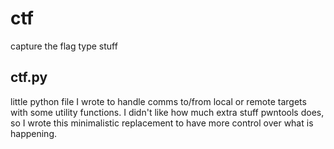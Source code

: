 # ctf
capture the flag type stuff

## ctf.py
little python file I wrote to handle comms to/from local or remote targets with some utility functions. I didn't like how much extra stuff pwntools does, so I wrote this minimalistic replacement to have more control over what is happening.
